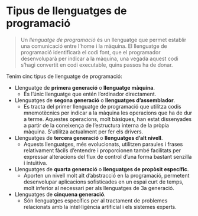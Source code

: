 # Tipus de llenguatges de programació
>Un _llenguatge de programació_ és un llenguatge que permet establir una
comunicació entre l’home i la màquina. El llenguatge de programació
identificarà el codi font, que el programador desenvoluparà per indicar a la
màquina, una vegada aquest codi s’hagi convertit en codi executable, quins
passos ha de donar.

Tenim cinc tipus de llenguatge de programació:
+ Llenguatge de **primera generació** o **llenguatge màquina**.
  - És l’únic llenguatge que entén l’ordinador directament.
+ Llenguatges de **segona generació** o **llenguatges d’assemblador**.
  -  Es tracta del primer llenguatge de programació que utilitza codis mnemotècnics per indicar a la màquina les operacions que ha de dur 
  a terme. Aquestes operacions, molt bàsiques, han estat dissenyades a partir de la coneixença de l’estructura interna 
  de la pròpia màquina. S'utilitza actualment per fer els drivers.
+ Llenguatges de **tercera generació** o **llenguatges d’alt nivell**.
  - Aquests llenguatges, més evolucionats, utilitzen paraules i frases relativament fàcils d’entendre i
proporcionen també facilitats per expressar alteracions del flux de control d’una forma bastant senzilla i intuïtiva.
+ Llenguatges de **quarta generació** o **llenguatges de propòsit específic**.
  - Aporten un nivell molt alt d’abstracció en la programació, permetent desenvolupar aplicacions sofisticades 
 en un espai curt de temps, molt inferior al necessari per als llenguatges de 3a generació.
+ Llenguatges de **cinquena generació**.
  - Són llenguatges específics per al tractament de problemes relacionats amb la intel·ligència artificial i els sistemes experts.
